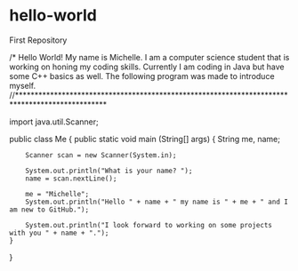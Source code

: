 # hello-world
First Repository

/* Hello World! My name is Michelle. I am a computer science student that is working on honing my coding skills. Currently I am coding in Java but have some C++ basics as well. The following program was made to introduce myself. 
//***********************************************************************************************

import java.util.Scanner;

public class Me
{
public static void main (String[] args)
	{
		String me, name;
  
		Scanner scan = new Scanner(System.in);
  
		System.out.println("What is your name? ");
		name = scan.nextLine();
  
		me = "Michelle";
		System.out.println("Hello " + name + " my name is " + me + " and I am new to GitHub.");
  
		System.out.println("I look forward to working on some projects with you " + name + ".");
	}

}

